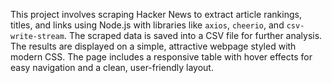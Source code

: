 This project involves scraping Hacker News to extract article rankings, titles, and links using Node.js with libraries like `axios`, `cheerio`, and `csv-write-stream`. The scraped data is saved into a CSV file for further analysis. The results are displayed on a simple, attractive webpage styled with modern CSS. The page includes a responsive table with hover effects for easy navigation and a clean, user-friendly layout.
